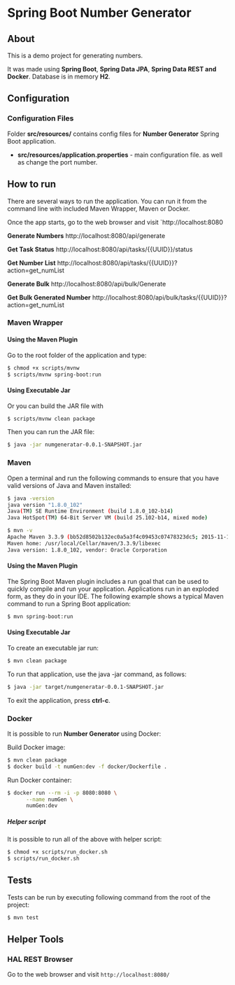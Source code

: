# Spring Boot Number Generator

## About

This is a demo project for generating numbers.

It was made using **Spring Boot**, **Spring Data JPA**, **Spring Data REST and Docker**. 
Database is in memory **H2**.

## Configuration

### Configuration Files

Folder **src/resources/** contains config files for **Number Generator** Spring Boot application.

* **src/resources/application.properties** - main configuration file.
as well as change the port number.

## How to run

There are several ways to run the application. You can run it from the command line with included Maven Wrapper, Maven or Docker. 

Once the app starts, go to the web browser and visit `http://localhost:8080

**Generate Numbers**
http://localhost:8080/api/generate

**Get Task Status**
http://localhost:8080/api/tasks/{{UUID}}/status

**Get Number List**
http://localhost:8080/api/tasks/{{UUID}}?action=get_numList

**Generate Bulk**
http://localhost:8080/api/bulk/Generate

**Get Bulk Generated Number**
http://localhost:8080/api/bulk/tasks/{{UUID}}?action=get_numList


### Maven Wrapper

#### Using the Maven Plugin

Go to the root folder of the application and type:
```bash
$ chmod +x scripts/mvnw
$ scripts/mvnw spring-boot:run
```

#### Using Executable Jar

Or you can build the JAR file with 
```bash
$ scripts/mvnw clean package
``` 

Then you can run the JAR file:
```bash
$ java -jar numgeneratar-0.0.1-SNAPSHOT.jar
```

### Maven

Open a terminal and run the following commands to ensure that you have valid versions of Java and Maven installed:

```bash
$ java -version
java version "1.8.0_102"
Java(TM) SE Runtime Environment (build 1.8.0_102-b14)
Java HotSpot(TM) 64-Bit Server VM (build 25.102-b14, mixed mode)
```

```bash
$ mvn -v
Apache Maven 3.3.9 (bb52d8502b132ec0a5a3f4c09453c07478323dc5; 2015-11-10T16:41:47+00:00)
Maven home: /usr/local/Cellar/maven/3.3.9/libexec
Java version: 1.8.0_102, vendor: Oracle Corporation
```

#### Using the Maven Plugin

The Spring Boot Maven plugin includes a run goal that can be used to quickly compile and run your application. 
Applications run in an exploded form, as they do in your IDE. 
The following example shows a typical Maven command to run a Spring Boot application:
 
```bash
$ mvn spring-boot:run
``` 

#### Using Executable Jar

To create an executable jar run:

```bash
$ mvn clean package
``` 

To run that application, use the java -jar command, as follows:

```bash
$ java -jar target/numgeneratar-0.0.1-SNAPSHOT.jar
```

To exit the application, press **ctrl-c**.

### Docker

It is possible to run **Number Generator** using Docker:

Build Docker image:
```bash
$ mvn clean package
$ docker build -t numGen:dev -f docker/Dockerfile .
```

Run Docker container:
```bash
$ docker run --rm -i -p 8080:8080 \
      --name numGen \
      numGen:dev
```

##### Helper script

It is possible to run all of the above with helper script:

```bash
$ chmod +x scripts/run_docker.sh
$ scripts/run_docker.sh
```

## Tests

Tests can be run by executing following command from the root of the project:

```bash
$ mvn test
```

## Helper Tools

### HAL REST Browser

Go to the web browser and visit `http://localhost:8080/`
